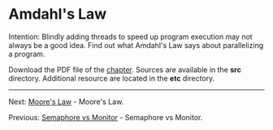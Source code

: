 # Amdahl's Law

Intention: Blindly adding threads to speed up program execution may not always be a good idea. 
Find out what Amdahl's Law says about parallelizing a program.

Download the PDF file of the [chapter](chapter_14.pdf). Sources are available in the <b>src</b> directory. 
Additional resource are located in the <b>etc</b> directory.

<hr>

Next: [Moore's Law](chapter_15.md "Moore's Law") - Moore's Law.

Previous: [Semaphore vs Monitor](chapter_13.md "Semaphore vs Monitor") - Semaphore vs Monitor.